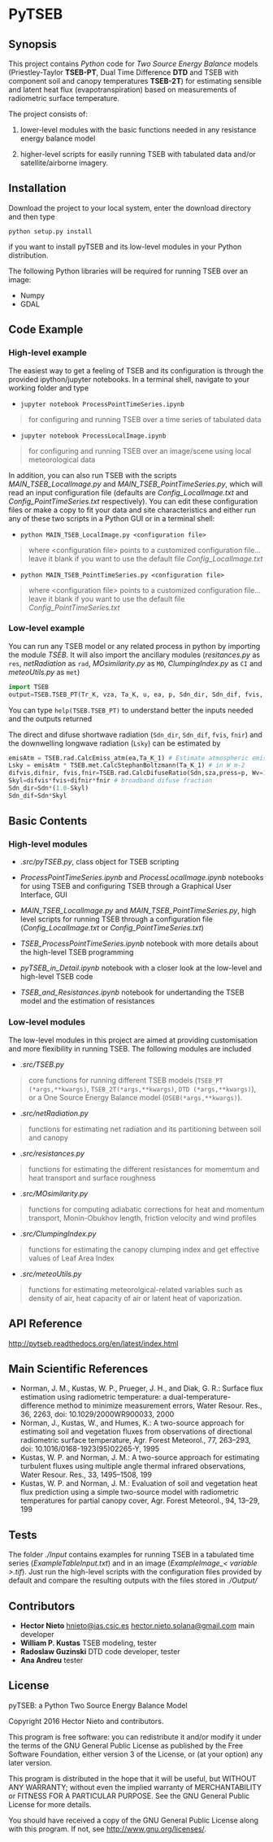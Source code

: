 # PyTSEB

## Synopsis

This project contains *Python* code for *Two Source Energy Balance* models (Priestley-Taylor **TSEB-PT**, 
Dual Time Difference **DTD** and TSEB with component soil and canopy temperatures **TSEB-2T**) 
for estimating sensible and latent heat flux (evapotranspiration) based on measurements of radiometric surface temperature. 

The project consists of: 

1. lower-level modules with the basic functions needed in any resistance energy balance model 

2. higher-level scripts for easily running TSEB with tabulated data and/or satellite/airborne imagery.

## Installation

Download the project to your local system, enter the download directory and then type

`python setup.py install` 

if you want to install pyTSEB and its low-level modules in your Python distribution. 

The following Python libraries will be required for running TSEB over an image:

- Numpy
- GDAL

## Code Example
### High-level example

The easiest way to get a feeling of TSEB and its configuration is through the provided ipython/jupyter notebooks. 
In a terminal shell, navigate to your working folder and type

- `jupyter notebook ProcessPointTimeSeries.ipynb` 
>for configuring and running TSEB over a time series of tabulated data

- `jupyter notebook ProcessLocalImage.ipynb` 
>for configuring and running TSEB over an image/scene using local meteorological data

In addition, you can also run TSEB with the scripts *MAIN_TSEB_LocalImage.py* and *MAIN_TSEB_PointTimeSeries.py*, 
which will read an input configuration file (defaults are *Config_LocalImage.txt* and *Config_PointTimeSeries.txt* respectively). 
You can edit these configuration files or make a copy to fit your data and site characteristics and either run any of 
these two scripts in a Python GUI or in a terminal shell:

- `python MAIN_TSEB_LocalImage.py <configuration file>`
> where \<configuration file> points to a customized configuration file... leave it blank if you want to use the default 
file *Config_LocalImage.txt*

- `python MAIN_TSEB_PointTimeSeries.py <configuration file>`
> where \<configuration file> points to a customized configuration file... leave it blank if you want to use the default 
file *Config_PointTimeSeries.txt*

### Low-level example
You can run any TSEB model or any related process in python by importing the module *TSEB*. 
It will also import the ancillary modules (*resitances.py* as `res`, *netRadiation* as `rad`,
*MOsimilarity.py* as `MO`, *ClumpingIndex.py* as `CI` and *meteoUtils.py* as `met`)

```python
import TSEB 
output=TSEB.TSEB_PT(Tr_K, vza, Ta_K, u, ea, p, Sdn_dir, Sdn_dif, fvis, fnir, sza, Lsky, LAI, hc, emisVeg, emisGrd, spectraVeg, spectraGrd, z_0M, d_0, zu, zt)
```

You can type
`help(TSEB.TSEB_PT)`
to understand better the inputs needed and the outputs returned

The direct and difuse shortwave radiation (`Sdn_dir`, `Sdn_dif`, `fvis`, `fnir`) and the downwelling longwave radiation (`Lsky`) can be estimated by

```python
emisAtm = TSEB.rad.CalcEmiss_atm(ea,Ta_K_1) # Estimate atmospheric emissivity from vapour pressure (mb) and air Temperature (K)
Lsky = emisAtm * TSEB.met.CalcStephanBoltzmann(Ta_K_1) # in W m-2
difvis,difnir, fvis,fnir=TSEB.rad.CalcDifuseRatio(Sdn,sza,press=p, Wv=1) # fraction of difuse and PAR/NIR radiation from shortwave irradiance (W m-2, solar zenith angle, atmospheric pressure and precipitable water vapour )
Skyl=difvis*fvis+difnir*fnir # broadband difuse fraction
Sdn_dir=Sdn*(1.0-Skyl)
Sdn_dif=Sdn*Skyl
```
   
## Basic Contents
### High-level modules
- *.src/pyTSEB.py*, class object for TSEB scripting

- *ProcessPointTimeSeries.ipynb* and *ProcessLocalImage.ipynb* notebooks for using TSEB and configuring 
TSEB through a Graphical User Interface, GUI

- *MAIN_TSEB_LocalImage.py* and *MAIN_TSEB_PointTimeSeries.py*, high level scripts for running TSEB 
through a configuration file (*Config_LocalImage.txt* or *Config_PointTimeSeries.txt*)

- *TSEB_ProcessPointTimeSeries.ipynb* notebook with more details about the high-level TSEB programming

- *pyTSEB_in_Detail.ipynb* notebook with a closer look at the low-level and high-level TSEB code

- *TSEB_and_Resistances.ipynb* notebook for undertanding the TSEB model and the estimation of resistances

### Low-level modules
The low-level modules in this project are aimed at providing customisation and more flexibility in running TSEB. 
The following modules are included

- *.src/TSEB.py*
> core functions for running different TSEB models (`TSEB_PT (*args,**kwargs)`, `TSEB_2T(*args,**kwargs)`, 
`DTD (*args,**kwargs)`), or a One Source Energy Balance model (`OSEB(*args,**kwargs)`). 

- *.src/netRadiation.py*
> functions for estimating net radiation and its partitioning between soil and canopy

- *.src/resistances.py*
> functions for estimating the different resistances for momemtum and heat transport and surface roughness

- *.src/MOsimilarity.py*
> functions for computing adiabatic corrections for heat and momentum transport, 
Monin-Obukhov length, friction velocity and wind profiles

- *.src/ClumpingIndex.py*
> functions for estimating the canopy clumping index and get effective values of Leaf Area Index

- *.src/meteoUtils.py*
> functions for estimating meteorolgical-related variables such as density of air, 
heat capacity of air or latent heat of vaporization.

## API Reference
http://pytseb.readthedocs.org/en/latest/index.html

## Main Scientific References
- Norman,  J.  M.,  Kustas,  W.  P.,  Prueger,  J.  H.,  and  Diak,  G.  R.: Surface  flux  estimation  using  radiometric  temperature:  a  dual-temperature-difference method to minimize measurement errors, Water  Resour.  Res.,  36,  2263,  doi: 10.1029/2000WR900033, 2000
- Norman,  J.,  Kustas,  W.,  and  Humes,  K.:  A  two-source  approach for estimating soil and vegetation fluxes from observations of directional radiometric surface temperature, Agr. Forest Meteorol., 77, 263–293, doi: 10.1016/0168-1923(95)02265-Y, 1995
- Kustas, W. P. and Norman, J. M.: A two-source approach for estimating turbulent fluxes using multiple angle thermal infrared observations, Water Resour. Res., 33, 1495–1508, 199
- Kustas,  W.  P.  and  Norman,  J.  M.:  Evaluation  of  soil  and  vegetation heat flux prediction using a simple two-source model with radiometric  temperatures  for  partial  canopy  cover,  Agr.  Forest Meteorol., 94, 13–29, 199

## Tests
The folder *./Input* contains examples for running TSEB in a tabulated time series (*ExampleTableInput.txt*) 
and in an image (*ExampleImage_\< variable >.tif*). Just run the high-level scripts with the configuration files 
provided by default and compare the resulting outputs with the files stored in *./Output/*

## Contributors
- **Hector Nieto** <hnieto@ias.csic.es> <hector.nieto.solana@gmail.com> main developer
- **William P. Kustas** TSEB modeling, tester 
- **Radoslaw Guzinski** DTD code developer, tester
- **Ana Andreu** tester

## License
pyTSEB: a Python Two Source Energy Balance Model

Copyright 2016 Hector Nieto and contributors.
    
This program is free software: you can redistribute it and/or modify
it under the terms of the GNU General Public License as published by
the Free Software Foundation, either version 3 of the License, or
(at your option) any later version.

This program is distributed in the hope that it will be useful,
but WITHOUT ANY WARRANTY; without even the implied warranty of
MERCHANTABILITY or FITNESS FOR A PARTICULAR PURPOSE.  See the
GNU General Public License for more details.

You should have received a copy of the GNU General Public License
along with this program.  If not, see <http://www.gnu.org/licenses/>.

